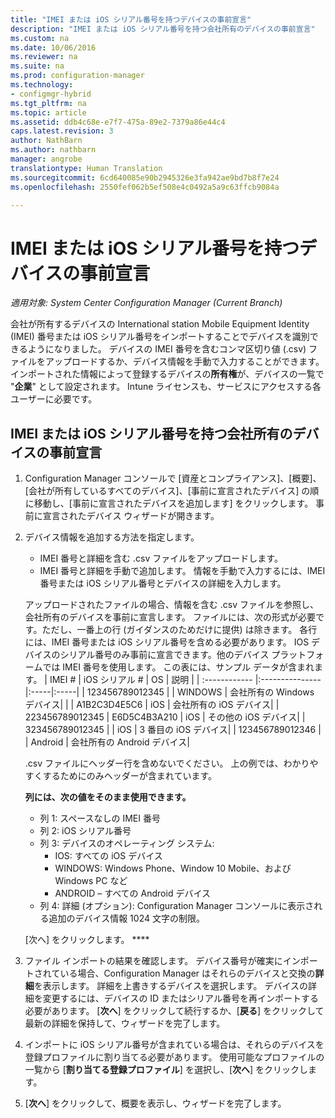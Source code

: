 ```yaml
---
title: "IMEI または iOS シリアル番号を持つデバイスの事前宣言"
description: "IMEI または iOS シリアル番号を持つ会社所有のデバイスの事前宣言"
ms.custom: na
ms.date: 10/06/2016
ms.reviewer: na
ms.suite: na
ms.prod: configuration-manager
ms.technology:
- configmgr-hybrid
ms.tgt_pltfrm: na
ms.topic: article
ms.assetid: ddb4c68e-e7f7-475a-89e2-7379a86e44c4
caps.latest.revision: 3
author: NathBarn
ms.author: nathbarn
manager: angrobe
translationtype: Human Translation
ms.sourcegitcommit: 6cd640085e90b2945326e3fa942ae9bd7b8f7e24
ms.openlocfilehash: 2550fef062b5ef508e4c0492a5a9c63ffcb9084a

---
```

# <a name="predeclare-devices-with-imei-or-ios-serial-numbers"></a>IMEI または iOS シリアル番号を持つデバイスの事前宣言

*適用対象: System Center Configuration Manager (Current Branch)*

会社が所有するデバイスの International station Mobile Equipment Identity (IMEI) 番号または iOS シリアル番号をインポートすることでデバイスを識別できるようになりました。 デバイスの IMEI 番号を含むコンマ区切り値 (.csv) ファイルをアップロードするか、デバイス情報を手動で入力することができます。  インポートされた情報によって登録するデバイスの**所有権**が、デバイスの一覧で "**企業**" として設定されます。 Intune ライセンスも、サービスにアクセスする各ユーザーに必要です。  

## <a name="predeclare-corporate-owned-devices-with-imei-or-ios-serial-number"></a>IMEI または iOS シリアル番号を持つ会社所有のデバイスの事前宣言

1.  Configuration Manager コンソールで [資産とコンプライアンス]、[概要]、[会社が所有しているすべてのデバイス]、[事前に宣言されたデバイス] の順に移動し、[事前に宣言されたデバイスを追加します] をクリックします。 事前に宣言されたデバイス ウィザードが開きます。
2.  デバイス情報を追加する方法を指定します。
     -  IMEI 番号と詳細を含む .csv ファイルをアップロードします。
     -  IMEI 番号と詳細を手動で追加します。 情報を手動で入力するには、IMEI 番号または iOS シリアル番号とデバイスの詳細を入力します。

      アップロードされたファイルの場合、情報を含む .csv ファイルを参照し、会社所有のデバイスを事前に宣言します。 ファイルには、次の形式が必要です。ただし、一番上の行 (ガイダンスのためだけに提供) は除きます。 各行には、IMEI 番号または iOS シリアル番号を含める必要があります。 IOS デバイスのシリアル番号のみ事前に宣言できます。他のデバイス プラットフォームでは IMEI 番号を使用します。 この表には、サンプル データが含まれます。
      | IMEI #  | iOS シリアル #  | OS | 説明 |
      | :------------ |:---------------|:-----|:-----|
      | 123456789012345    |   | WINDOWS | 会社所有の Windows デバイス|
      |       | A1B2C3D4E5C6 |   iOS |  会社所有の iOS デバイス|
      | 223456789012345 | E6D5C4B3A210 |   iOS |    その他の iOS デバイス|
      | 323456789012345 |        |   iOS |  3 番目の iOS デバイス|
      | 123456789012346 |         |   Android |     会社所有の Android デバイス|

    .csv ファイルにヘッダー行を含めないでください。 上の例では、わかりやすくするためにのみヘッダーが含まれています。

    **列には、次の値をそのまま使用できます。**    
      - 列 1: スペースなしの IMEI 番号
      - 列 2: iOS シリアル番号
      - 列 3: デバイスのオペレーティング システム:
         - IOS: すべての iOS デバイス
         - WINDOWS: Windows Phone、Window 10 Mobile、および Windows PC など
         - ANDROID – すべての Android デバイス
      - 列 4: 詳細 (オプション): Configuration Manager コンソールに表示される追加のデバイス情報 1024 文字の制限。

    [次へ] をクリックします。 ****

3. ファイル インポートの結果を確認します。 デバイス番号が確実にインポートされている場合、Configuration Manager はそれらのデバイスと交換の**詳細**を表示します。 詳細を上書きするデバイスを選択します。 デバイスの詳細を変更するには、デバイスの ID またはシリアル番号を再インポートする必要があります。 [**次へ**] をクリックして続行するか、[**戻る**] をクリックして最新の詳細を保持して、ウィザードを完了します。

4. インポートに iOS シリアル番号が含まれている場合は、それらのデバイスを登録プロファイルに割り当てる必要があります。 使用可能なプロファイルの一覧から [**割り当てる登録プロファイル**] を選択し、[**次へ**] をクリックします。

5. [**次へ**] をクリックして、概要を表示し、ウィザードを完了します。



<!--HONumber=Nov16_HO1-->


